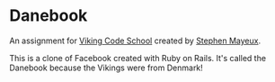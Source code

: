 # Danebook

An assignment for [Viking Code School](http://vikingcodeschool.com) created by [Stephen Mayeux](http://github.com/StephenMayeux).

This is a clone of Facebook created with Ruby on Rails. It's called the Danebook because the Vikings were from Denmark!
